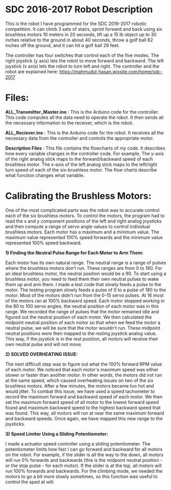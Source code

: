 # SDC 2016-2017 Robot Description
This is the robot I have programmed for the SDC 2016-2017 robotic competition. It can climb 3 sets of stairs, sprint forward and back using six brushless motors 10 meters in 20 seconds, lift up a 15 lb object up to 30 inches relative to the ground in about 40 seconds, throw a golf ball 62 inches off the ground, and it can hit a golf ball 29 feet.

The controller has four switches that control each of the five modes. The right joystick (y axis) lets the robot to move forward and backward. The left joystick (x axis) lets the robot to turn left and right. The controller and the robot are explained here: https://mahmudul-hasan.wixsite.com/home/sdc-2017

# Files:
**ALL_Transmitter_Master.ino** : This is the Arduino code for the controller. This code computes all the data need to operate the robot. It then sends all the necessary information to the receiver, which is the robot.

**ALL_Reciever.ino** : This is the Arduino code for the robot. It receives all the necessary data from the controller and controls the appropriate motor. 

**Description Files** : This file contains the flowcharts of my code. It describes how every variable changes in the controller code. For example, The y-axis of the right analog stick maps to the forward/backward speed of each brushless motor. The x-axis of the left analog stick maps to the left/right turn speed of each of the six-brushless motor. The flow charts describe what function changes what variable. 

# Calibrating the Brushless Motors:

One of the most complicated parts was the robot was to accurate control each of the six brushless motors. To control the motors, the program had to read the x and y component positions of the left and right analog joysticks and then compute a range of servo angle values to control individual brushless motors. Each motor has a maximum and a minimum value. The maximum value represented 100% speed forwards and the minimum value represented 100% speed backward.

**1) Finding the Neutral Pulse Range for Each Motor to Arm Them:**

Each motor has its own natural range. The neutral range is a range of pulses where the brushless motors don’t run. These ranges are from 0 to 180. For an ideal brushless motor, the neutral position would be a 90. To start using a brushless motor, you need to feed them their own neutral pulses to wake them up and arm them. I made a test code that slowly feeds a pulse to the motor. The testing program slowly feeds a pulse of 0 to a pulse of 180 to the motor. Most of the motors didn’t run from the 0-15 servo pulses. At 16 most of the motors ran at 100% backward speed. Each motor stopped working in the 80 to 100 servo angles. the neutral position of each motor was in this range. We recorded the range of pulses that the motor remained idle and figured out the neutral position of each motor. We then calculated the midpoint neutral position of each motor so that when we feed the motor a neutral pulse, we will be sure that the motor wouldn’t run.  These midpoint neutral positions were then mapped to the resting joystick analog value. This way, if the joystick is in the rest position, all motors will receive their own neutral pulse and will not move.

**2) SOLVED OVERHEATING ISSUE:**

The next difficult step was to figure out what the 100% forward RPM value of each motor. We noticed that each motor's maximum speed was either slower or faster than another motor. In other words, the motors did not run at the same speed, which caused overheating issues on two of the six brushless motors. After a few minutes, the motors became too hot and would jitter. To combat this issue, we have used a speed tachometer to record the maximum forward and backward speed of each motor. We then set the maximum forward speed of all motor to the lowest forward speed found and maximum backward speed to the highest backward speed that was found. This way, all motors will run at near the same maximum forward and backward speeds. Once again, we have mapped this new range to the joysticks.

**3) Speed Limiter Using a Sliding Potentiometer:**

I made a actuator speed controller using a sliding potentiometer. The potentiometer limits how fast I can go forward and backward for all motors on the robot. For example, if the slider is all the way to the down, all motors will run 0% forwards and backwards (this is the midpoint neutral position - or the stop pulse - for each motor). If the slider is at the top, all motors will run 100% forwards and backwards. For the climbing mode, we needed the motors to go a bit more slowly sometimes, so this function was useful to control the sped at will. 


